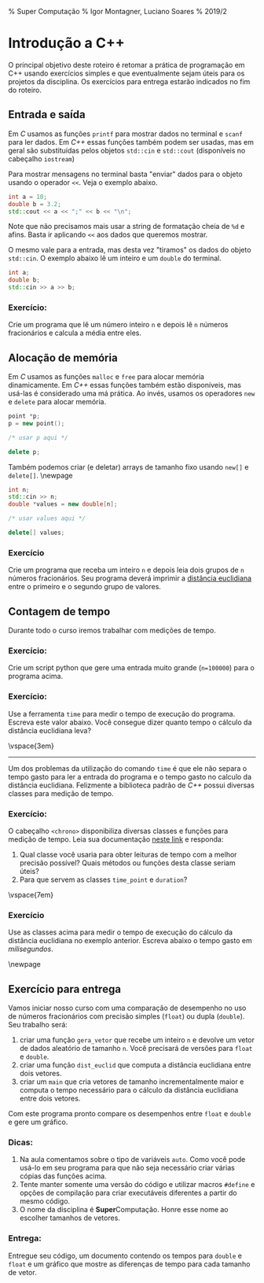 % Super Computação
% Igor Montagner, Luciano Soares
% 2019/2

# Introdução a C++

O principal objetivo deste roteiro é retomar a prática de programação em C++ usando exercícios simples e que eventualmente sejam úteis para os projetos da disciplina. Os exercícios para entrega estarão indicados no fim do roteiro. 

## Entrada e saída

Em *C* usamos as funções `printf` para mostrar dados no terminal e `scanf` para ler dados. Em *C++* essas funções também podem ser usadas, mas em geral são substituídas pelos objetos `std::cin` e `std::cout` (disponíveis no cabeçalho `iostream`)

Para mostrar mensagens no terminal basta "enviar" dados para o objeto usando o operador `<<`. Veja o exemplo abaixo.

```cpp
int a = 10;
double b = 3.2;
std::cout << a << ";" << b << "\n";
```

Note que não precisamos mais usar a string de formatação cheia de `%d` e afins. Basta ir aplicando `<<` aos dados que queremos mostrar. 

O mesmo vale para a entrada, mas desta vez "tiramos" os dados do objeto `std::cin`. O exemplo abaixo lê um inteiro e um `double` do terminal. 

```cpp
int a;
double b;
std::cin >> a >> b;
```

### Exercício: 

Crie um programa que lê um número inteiro `n` e depois lê `n` números fracionários e calcula a média entre eles. 


## Alocação de memória

Em *C* usamos as funções `malloc` e `free` para alocar memória dinamicamente. Em *C++* essas funções também estão disponíveis, mas usá-las é considerado uma má prática. Ao invés, usamos os operadores `new` e `delete` para alocar memória. 

```cpp
point *p;
p = new point();

/* usar p aqui */

delete p;

```

Também podemos criar (e deletar) arrays de tamanho fixo usando `new[]` e `delete[]`. 
\newpage
```cpp
int n;
std::cin >> n;
double *values = new double[n];

/* usar values aqui */

delete[] values;
```

### Exercício

Crie um programa que receba um inteiro `n` e depois leia dois grupos de `n` números fracionários. Seu programa deverá imprimir a [distância euclidiana](https://en.wikipedia.org/wiki/Euclidean_distance) entre o primeiro e o segundo grupo de valores.


## Contagem de tempo

Durante todo o curso iremos trabalhar com medições de tempo.

### Exercício:

Crie um script python que gere uma entrada muito grande (`n=100000`) para o programa acima.

### Exercício: 

Use a ferramenta `time` para medir o tempo de execução do programa. Escreva este valor abaixo. Você consegue dizer quanto tempo o cálculo da distância euclidiana leva? 

\vspace{3em}


---- 

Um dos problemas da utilização do comando `time` é que ele não separa o tempo gasto para ler a entrada do programa e o tempo gasto no calculo da distância euclidiana. Felizmente a biblioteca padrão de *C++* possui diversas classes para medição de tempo.

### Exercício:

O cabeçalho `<chrono>` disponibiliza diversas classes e funções para medição de tempo. Leia sua documentação [neste link](http://www.cplusplus.com/reference/chrono/) e responda:


1. Qual classe você usaria para obter leituras de tempo com a melhor precisão possível? Quais métodos ou funções desta classe seriam úteis?
1. Para que servem as classes `time_point` e `duration`?

\vspace{7em}

### Exercício

Use as classes acima para medir o tempo de execução do cálculo da distância euclidiana no exemplo anterior. Escreva abaixo o tempo gasto em *milisegundos*. 

\newpage

## Exercício para entrega

Vamos iniciar nosso curso com uma comparação de desempenho no uso de números fracionários com precisão simples (`float`) ou dupla (`double`). Seu trabalho será:

1. criar uma função `gera_vetor` que recebe um inteiro `n` e devolve um vetor de dados aleatório de tamanho `n`. Você precisará de versões para `float` e `double`.
1. criar uma função `dist_euclid` que computa a distância euclidiana entre dois vetores. 
1. criar um `main` que cria vetores de tamanho incrementalmente maior e computa o tempo necessário para o cálculo da distância euclidiana entre dois vetores.

Com este programa pronto compare os desempenhos entre `float` e `double` e gere um gráfico. 


### Dicas:

1. Na aula comentamos sobre o tipo de variáveis `auto`. Como você pode usá-lo em seu programa para que não seja necessário criar várias cópias das funções acima.
1. Tente manter somente uma versão do código e utilizar macros `#define` e opções de compilação para criar executáveis diferentes a partir do mesmo código. 
1. O nome da disciplina é **Super**Computação. Honre esse nome ao escolher tamanhos de vetores. 

### Entrega:

Entregue seu código, um documento contendo os tempos para `double` e `float` e um gráfico que mostre as diferenças de tempo para cada tamanho de vetor.
